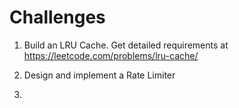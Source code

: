 # Challenges #

1. Build an LRU Cache. Get detailed requirements at https://leetcode.com/problems/lru-cache/


2. Design and implement a Rate Limiter


3. 
